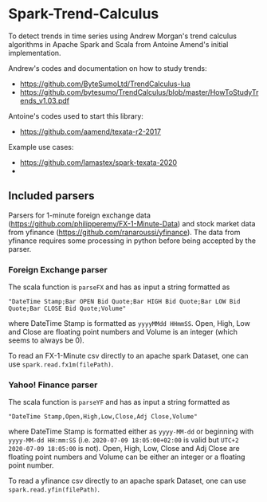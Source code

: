 # Spark-Trend-Calculus

To detect trends in time series using Andrew Morgan's trend calculus algorithms in Apache Spark and Scala from Antoine Amend's initial implementation.

Andrew's codes and documentation on how to study trends:

- https://github.com/ByteSumoLtd/TrendCalculus-lua
- https://github.com/bytesumo/TrendCalculus/blob/master/HowToStudyTrends_v1.03.pdf

Antoine's codes used to start this library:

- https://github.com/aamend/texata-r2-2017

Example use cases:

- https://github.com/lamastex/spark-texata-2020
- 

## Included parsers

Parsers for 1-minute foreign exchange data (https://github.com/philipperemy/FX-1-Minute-Data) and stock market data from yfinance (https://github.com/ranaroussi/yfinance). The data from yfinance requires some processing in python before being accepted by the parser.

### Foreign Exchange parser

The scala function is `parseFX` and has as input a string formatted as 

```
"DateTime Stamp;Bar OPEN Bid Quote;Bar HIGH Bid Quote;Bar LOW Bid Quote;Bar CLOSE Bid Quote;Volume"
```

where DateTime Stamp is formatted as `yyyyMMdd HHmmSS`. Open, High, Low and Close are floating point numbers and Volume is an integer (which seems to always be 0).

To read an FX-1-Minute csv directly to an apache spark Dataset, one can use `spark.read.fx1m(filePath)`.

### Yahoo! Finance parser

The scala function is `parseYF` and has as input a string formatted as

```
"DateTime Stamp,Open,High,Low,Close,Adj Close,Volume"
```

where DateTime Stamp is formatted either as `yyyy-MM-dd` or beginning with `yyyy-MM-dd HH:mm:SS` (i.e. `2020-07-09 18:05:00+02:00` is valid but `UTC+2 2020-07-09 18:05:00` is not). Open, High, Low, Close and Adj Close are floating point numbers and Volume can be either an integer or a floating point number.

To read a yfinance csv directly to an apache spark Dataset, one can use `spark.read.yfin(filePath)`.